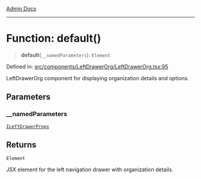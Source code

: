 [Admin Docs](/)

***

# Function: default()

> **default**(`__namedParameters`): `Element`

Defined in: [src/components/LeftDrawerOrg/LeftDrawerOrg.tsx:95](https://github.com/PalisadoesFoundation/talawa-admin/blob/main/src/components/LeftDrawerOrg/LeftDrawerOrg.tsx#L95)

LeftDrawerOrg component for displaying organization details and options.

## Parameters

### \_\_namedParameters

[`ILeftDrawerProps`](components\LeftDrawerOrg\LeftDrawerOrg\README\interfaces\ILeftDrawerProps.md)

## Returns

`Element`

JSX element for the left navigation drawer with organization details.
